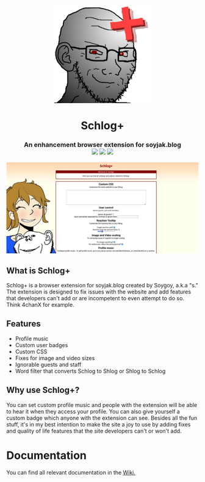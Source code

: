  <p align="center">
  <img src="/icons/icon-256.png" />
</p>
<h1 align="center">Schlog+</h1>
<h3 align="center">An enhancement browser extension for soyjak.blog<br>
<img src="https://img.shields.io/badge/Firefox-FF7139?style=for-the-badge&logo=Firefox-Browser&logoColor=white">
<img src="https://img.shields.io/badge/Google%20Chrome-4285F4?style=for-the-badge&logo=GoogleChrome&logoColor=white">
<img src="https://img.shields.io/badge/javascript-%23323330.svg?style=for-the-badge&logo=javascript&logoColor=%23F7DF1E">
</h3>


 <p align="center">
  <img src="/images/screenshot-schlog-plus.png" />
</p>

## What is Schlog+
Schlog+ is a browser extension for soyjak.blog created by Soygoy, a.k.a "s."
The extension is designed to fix issues with the website and add features that developers can't add or are incompetent to even attempt to do so. Think 4chanX for example.
## Features
- Profile music
- Custom user badges
- Custom CSS
- Fixes for image and video sizes
- Ignorable guests and staff
- Word filter that converts Schlog to Shlog or Shlog to Schlog
## Why use Schlog+?
You can set custom profile music and people with the extension will be able to hear it when they access your profile. You can also give yourself a custom badge which anyone with the extension can see. Besides all the fun stuff, it's in my best intention to make the site a joy to use by adding fixes and quality of life features that the site developers can't or won't add.

# Documentation
You can find all relevant documentation in the <a href="https://github.com/sss5sss555s5s5s5/schlog-plus/wiki">Wiki.</a>
